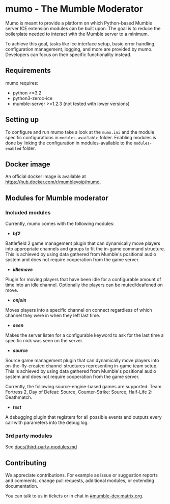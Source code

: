 # mumo - The Mumble Moderator

Mumo is meant to provide a platform on which Python-based Mumble server ICE extension modules can be built upon. The goal is to reduce the boilerplate needed
to interact with the Mumble server to a minimum.

To achieve this goal, tasks like Ice interface setup, basic error
handling, configuration management, logging, and more are provided
by mumo. Developers can focus on their specific functionality instead.

## Requirements

mumo requires:

* python >=3.2
* python3-zeroc-ice
* mumble-server >=1.2.3 (not tested with lower versions)

## Setting up

To configure and run mumo take a look at the `mumo.ini` and the module
specific configurations in `modules-available` folder. Enabling modules
is done by linking the configuration in modules-available to the
`modules-enabled` folder.

## Docker image

An official docker image is available at https://hub.docker.com/r/mumblevoip/mumo.

## Modules for Mumble moderator

### Included modules

Currently, mumo comes with the following modules:

* ***bf2***

Battlefield 2 game management plugin that can dynamically move players into appropriate channels and groups to fit the in-game command structure. This is achieved by using data gathered from Mumble's positional audio system and does not require cooperation from the game server.

* ***idlemove***

Plugin for moving players that have been idle for a configurable amount of time into an idle channel. Optionally the players can be muted/deafened on move.

* ***onjoin***

Moves players into a specific channel on connect regardless of which channel they were in when they left last time.

* ***seen***

Makes the server listen for a configurable keyword to ask for the last time a specific nick was seen on the server.

* ***source***

Source game management plugin that can dynamically move players into on-the-fly-created channel structures representing in-game team setup.
This is achieved by using data gathered from Mumble's positional audio system and does not require cooperation from the game server.
 
Currently, the following source-engine-based games are supported: Team Fortress 2, Day of Defeat: Source, Counter-Strike: Source, Half-Life 2: Deathmatch.

* ***test***

A debugging plugin that registers for all possible events and outputs every call with parameters into the debug log.

### 3rd party modules
See [docs/third-party-modules.md](docs/third-party-modules.md)

## Contributing
We appreciate contributions. For example as issue or suggestion reports and comments, change pull requests, additional modules, or extending documentation.

You can talk to us in tickets or in chat in [#mumble-dev:matrix.org](https://matrix.to/#/#mumble-dev:matrix.org).
